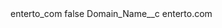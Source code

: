 <?xml version="1.0" encoding="UTF-8"?>
<CustomMetadata xmlns="http://soap.sforce.com/2006/04/metadata" xmlns:xsi="http://www.w3.org/2001/XMLSchema-instance" xmlns:xsd="http://www.w3.org/2001/XMLSchema">
    <label>enterto_com</label>
    <protected>false</protected>
    <values>
        <field>Domain_Name__c</field>
        <value xsi:type="xsd:string">enterto.com</value>
    </values>
</CustomMetadata>
